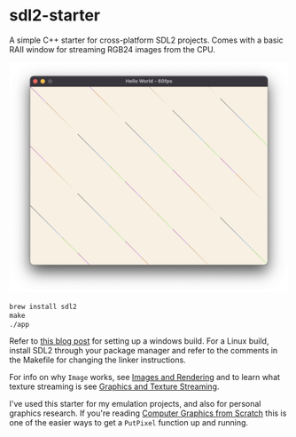 # sdl2-starter

A simple C++ starter for cross-platform SDL2 projects. Comes with a basic RAII window for streaming RGB24 images from the CPU.

![Screenshot of hello world](screenshot.png)

```
brew install sdl2
make
./app
```

Refer to [this blog post](https://river.codes/setting-up-a-cross-platform-sdl-project/) for setting up a windows build. For a Linux build, install SDL2 through your package manager and refer to the comments in the Makefile for changing the linker instructions.

For info on why `Image` works, see [Images and Rendering](https://river.codes/emulating-a-computer-part-2/) and to learn what texture streaming is see [Graphics and Texture Streaming](https://river.codes/emulating-a-computer-part-3/).

I've used this starter for my emulation projects, and also for personal graphics research. If you're reading [Computer Graphics from Scratch](https://gabrielgambetta.com/computer-graphics-from-scratch/) this is one of the easier ways to get a `PutPixel` function up and running.